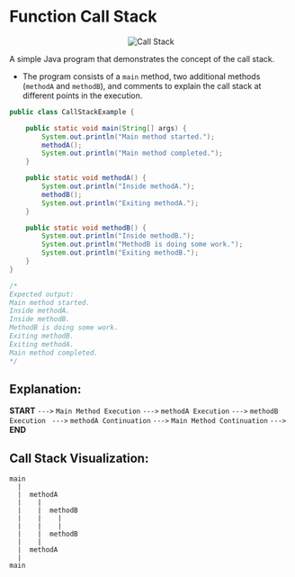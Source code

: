 # Function Call Stack

<p align="center">
  <img src="https://res.cloudinary.com/dq3pru6ji/image/upload/v1708546228/OWN%20IMAGES/1_rJ2sh-q1deQGGGVG5gYyIQ_ukpz00.png" alt="Call Stack" >
</p>

A simple Java program that demonstrates the concept of the call stack.

- The program consists of a `main` method, two additional methods (`methodA` and `methodB`), and comments to explain the call stack at different points in the execution.

```java
public class CallStackExample {

    public static void main(String[] args) {
        System.out.println("Main method started.");
        methodA();
        System.out.println("Main method completed.");
    }

    public static void methodA() {
        System.out.println("Inside methodA.");
        methodB();
        System.out.println("Exiting methodA.");
    }

    public static void methodB() {
        System.out.println("Inside methodB.");
        System.out.println("MethodB is doing some work.");
        System.out.println("Exiting methodB.");
    }
}

/*
Expected output:
Main method started.
Inside methodA.
Inside methodB.
MethodB is doing some work.
Exiting methodB.
Exiting methodA.
Main method completed.
*/
```

## Explanation:

**START** `--->` `Main Method Execution` `--->` `methodA Execution` `--->` `methodB Execution ` `--->` `methodA Continuation` `--->` `Main Method Continuation` `--->` **END**

## Call Stack Visualization:

```console
main
  |
  |  methodA
  |    |
  |    |  methodB
  |    |    |
  |    |    |
  |    |  methodB
  |    |
  |  methodA
  |
main
```
